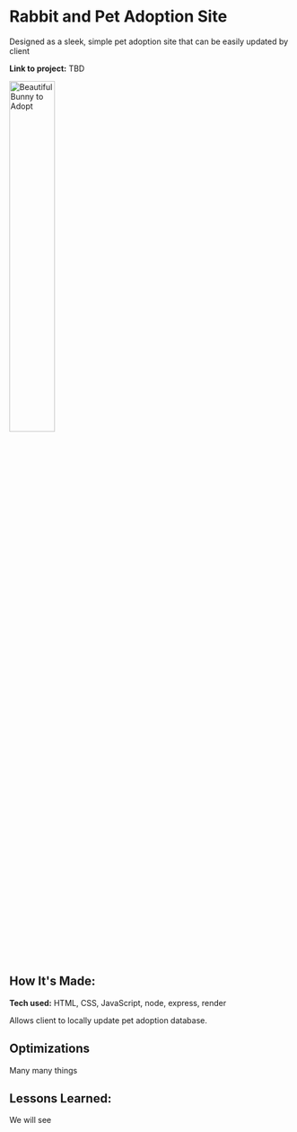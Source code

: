 # Rabbit and Pet Adoption Site

Designed as a sleek, simple pet adoption site that can be easily updated by client

**Link to project:** TBD

<img src="https://ibb.co/4NTN0mk" alt="Beautiful Bunny to Adopt" width="40%">

## How It's Made:

**Tech used:** HTML, CSS, JavaScript, node, express, render

Allows client to locally update pet adoption database. 

## Optimizations

Many many things

## Lessons Learned:

We will see
